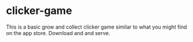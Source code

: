 # clicker-game

This is a basic grow and collect clicker game similar to what you might find on the app store. Download and and serve.
